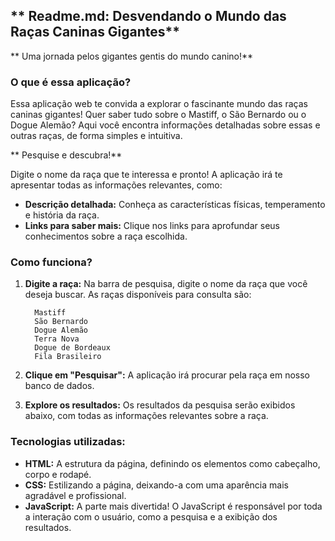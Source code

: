 ## ** Readme.md: Desvendando o Mundo das Raças Caninas Gigantes**

** Uma jornada pelos gigantes gentis do mundo canino!**

### **O que é essa aplicação?**

Essa aplicação web te convida a explorar o fascinante mundo das raças caninas gigantes!  Quer saber tudo sobre o Mastiff, o São Bernardo ou o Dogue Alemão? Aqui você encontra informações detalhadas sobre essas e outras raças, de forma simples e intuitiva. 

** Pesquise e descubra!**

Digite o nome da raça que te interessa e pronto! A aplicação irá te apresentar todas as informações relevantes, como:

* **Descrição detalhada:** Conheça as características físicas, temperamento e história da raça.
* **Links para saber mais:** Clique nos links para aprofundar seus conhecimentos sobre a raça escolhida.

### **Como funciona?**

1. **Digite a raça:** Na barra de pesquisa, digite o nome da raça que você deseja buscar.
   As raças disponíveis para consulta são:
   
         Mastiff
         São Bernardo
         Dogue Alemão
         Terra Nova
         Dogue de Bordeaux
         Fila Brasileiro
   
3. **Clique em "Pesquisar":** A aplicação irá procurar pela raça em nosso banco de dados.
4. **Explore os resultados:** Os resultados da pesquisa serão exibidos abaixo, com todas as informações relevantes sobre a raça.

### **Tecnologias utilizadas:**

* **HTML:** A estrutura da página, definindo os elementos como cabeçalho, corpo e rodapé.
* **CSS:** Estilizando a página, deixando-a com uma aparência mais agradável e profissional.
* **JavaScript:** A parte mais divertida! O JavaScript é responsável por toda a interação com o usuário, como a pesquisa e a exibição dos resultados.


